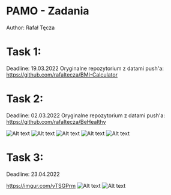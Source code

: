 # PAMO - Zadania
Author: Rafał Tęcza

# Task 1:

Deadline: 19.03.2022
Oryginalne repozytorium z datami push'a:
https://github.com/rafaltecza/BMI-Calculator

# Task 2:
Deadline: 02.03.2022
Oryginalne repozytorium z datami push'a:
https://github.com/rafaltecza/BeHealthy

![Alt text](https://i.imgur.com/zT5UTBO.png "Task2_1")
![Alt text](https://i.imgur.com/NME9W9n.png "Task2_2")
![Alt text](https://i.imgur.com/NPXmw4X.png "Task2_3")
![Alt text](https://i.imgur.com/EldzTNy.png "Task2_4")
![Alt text](https://i.imgur.com/zuPcPjA.png "Task2_5")

# Task 3:
Deadline: 23.04.2022

https://imgur.com/vTSGPrm
![Alt text](https://i.imgur.com/vTSGPrm.png "Task3_1")
![Alt text](https://i.imgur.com/XoKREbq.png "Task3_2")
